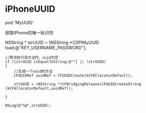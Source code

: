 # iPhoneUUID

pod 'MyUUID'

获取iPhone的唯一标识符

NSString * strUUID = (NSString *)[SPIMyUUID load:@"KEY_USERNAME_PASSWORD"];
    
    //首次执行该方法时，uuid为空
    if ([strUUID isEqualToString:@""] || !strUUID)
    {
        //生成一个uuid的方法
        CFUUIDRef uuidRef = CFUUIDCreate(kCFAllocatorDefault);
        
        strUUID = (NSString *)CFBridgingRelease(CFUUIDCreateString (kCFAllocatorDefault,uuidRef));
        
    }
    
    NSLog(@"%@",strUUID);
